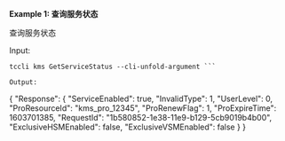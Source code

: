 **Example 1: 查询服务状态**

查询服务状态

Input: 

```
tccli kms GetServiceStatus --cli-unfold-argument ```

Output: 
```
{
    "Response": {
        "ServiceEnabled": true,
        "InvalidType": 1,
        "UserLevel": 0,
        "ProResourceId": "kms_pro_12345",
        "ProRenewFlag": 1,
        "ProExpireTime": 1603701385,
        "RequestId": "1b580852-1e38-11e9-b129-5cb9019b4b00",
        "ExclusiveHSMEnabled": false,
        "ExclusiveVSMEnabled": false
    }
}
```

